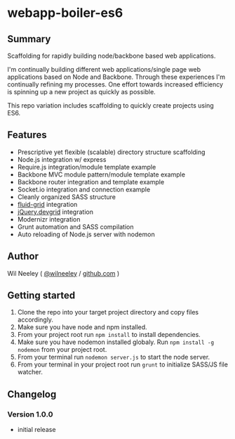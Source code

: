 # webapp-boiler-es6

## Summary

Scaffolding for rapidly building node/backbone based web applications.

I'm continually building different web applications/single page web applications based on Node and Backbone. Through 
these experiences I'm continually refining my processes. One effort towards increased efficiency is spinning up a new 
project as quickly as possible.

This repo variation includes scaffolding to quickly create projects using ES6.

## Features

* Prescriptive yet flexible (scalable) directory structure scaffolding
* Node.js integration w/ express
* Require.js integration/module template example
* Backbone MVC module pattern/module template example
* Backbone router integration and template example
* Socket.io integration and connection example
* Cleanly organized SASS structure
* [fluid-grid](https://github.com/Xaxis/fluid-grid) integration 
* [jQuery.devgrid](https://github.com/Xaxis/jquery.devgrid) integration
* Modernizr integration
* Grunt automation and SASS compilation
* Auto reloading of Node.js server with nodemon

## Author

Wil Neeley ( [@wilneeley](http://twitter.com/wilneeley) / [github.com](https://github.com/Xaxis) )

## Getting started

1. Clone the repo into your target project directory and copy files accordingly.
2. Make sure you have node and npm installed.
3. From your project root run `npm install` to install dependencies.
4. Make sure you have nodemon installed globaly. Run `npm install -g nodemon` from your project root.
5. From your terminal run `nodemon server.js` to start the node server.
6. From your terminal in your project root run `grunt` to initialize SASS/JS file watcher.

## Changelog

### Version 1.0.0

* initial release
